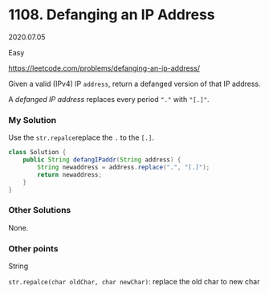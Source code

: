 # 1108. Defanging an IP Address

2020.07.05

Easy

https://leetcode.com/problems/defanging-an-ip-address/

Given a valid (IPv4) IP `address`, return a defanged version of that IP address.

A *defanged IP address* replaces every period `"."` with `"[.]"`.

### My Solution

Use the `str.repalce`replace the `.` to the `[.]`.

```java
class Solution {
    public String defangIPaddr(String address) {
        String newaddress = address.replace(".", "[.]");
        return newaddress;
    }
}
```

### Other Solutions

None.

### Other points

String

`str.repalce(char oldChar, char newChar)`: replace the old char to new char



